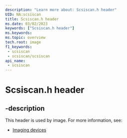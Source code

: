 ```yaml
---
description: "Learn more about: Scsiscan.h header"
UID: NA:scsiscan
title: Scsiscan.h header
ms.date: 03/02/2023
keywords: ["Scsiscan.h header"]
ms.keywords: 
ms.topic: overview
tech.root: image
f1_keywords:
 - scsiscan
 - scsiscan/scsiscan
api_name:
 - scsiscan
---
```


# Scsiscan.h header

## -description

This header is used by image. For more information, see:

- [Imaging devices](../_image/index.md)
